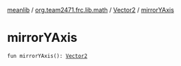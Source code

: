 [meanlib](../../index.md) / [org.team2471.frc.lib.math](../index.md) / [Vector2](index.md) / [mirrorYAxis](./mirror-y-axis.md)

# mirrorYAxis

`fun mirrorYAxis(): `[`Vector2`](index.md)